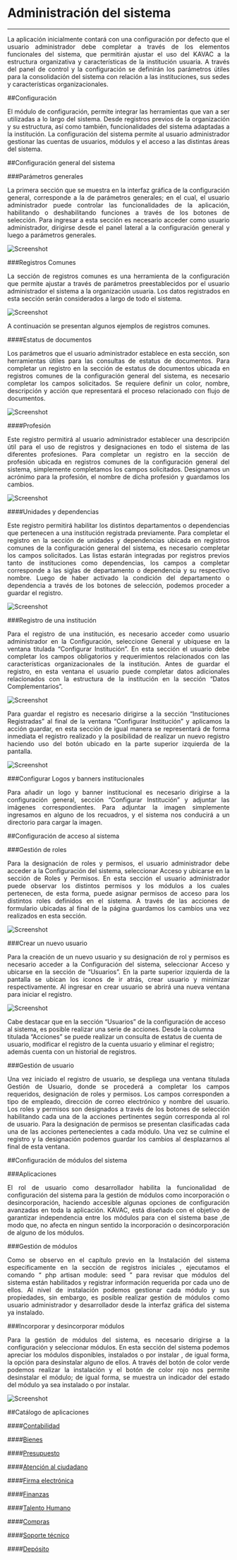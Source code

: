 # Administración del sistema 
****************************

<div style="text-align: justify;">
La aplicación inicialmente contará con una configuración por defecto que el usuario administrador debe completar a través de los elementos funcionales del sistema, que permitirán ajustar el uso del KAVAC a la estructura organizativa y características de la institución usuaria.   A través del panel de control y la configuración se definirán los parámetros útiles para la consolidación del sistema con relación a las instituciones, sus sedes y características organizacionales.   
</div>

##Configuración 

<div style="text-align: justify;">
El módulo de configuración, permite integrar las herramientas que van a ser utilizadas a lo largo del sistema. Desde registros previos de la organización y su estructura, así como también, funcionalidades del sistema adaptadas a la institución.   La configuración del sistema permite al usuario administrador gestionar las cuentas de usuarios, módulos y el acceso a las distintas áreas del sistema.
</div>

##Configuración general del sistema 

###Parámetros generales

<div style="text-align: justify;">
La primera sección que se muestra en la interfaz gráfica de la configuración general, corresponde a la de parámetros generales; en el cual, el usuario administrador puede controlar las funcionalidades de la aplicación, habilitando o deshabilitando funciones a través de los botones de selección.
Para ingresar  a esta sección es necesario acceder como usuario administrador,  dirigirse desde el panel lateral a la configuración general y luego a  parámetros generales.  
</div>

![Screenshot](img/parametros-generales.png)

###Registros Comunes

<div style="text-align: justify;">
La sección de registros comunes es una herramienta de la configuración  que permite ajustar a través de parámetros preestablecidos por el usuario administrador el sistema a la organización usuaria.   Los datos registrados en esta sección serán considerados a largo de todo el sistema.
</div>

![Screenshot](img/registros-comunes.png)

<div style="text-align: justify;">
A continuación se presentan algunos ejemplos de registros comunes.
</div>

####Estatus de documentos

<div style="text-align: justify;">
Los parámetros que el usuario administrador establece en esta sección, son herramientas útiles para las consultas de estatus de documentos. Para completar un registro en la sección de estatus de documentos ubicada en registros comunes de la configuración general del sistema, es necesario completar los campos solicitados. Se requiere definir un color, nombre, descripción y acción que representará el proceso relacionado con flujo de documentos.  
</div>

![Screenshot](img/estatus-documentos.png)

####Profesión

<div style="text-align: justify;">
Este registro permitirá al usuario administrador establecer una descripción útil para el uso de registros y designaciones en todo el sistema de las diferentes profesiones.   Para completar un registro en la sección de profesión ubicada en registros comunes de la configuración general del sistema, simplemente completamos los campos solicitados.   Designamos un acrónimo para la profesión, el nombre de dicha profesión y guardamos los cambios.  
</div>

![Screenshot](img/profesion-registro.png)

####Unidades y dependencias 

<div style="text-align: justify;">
Este registro permitirá habilitar los distintos departamentos o dependencias que pertenecen a una institución registrada previamente.   Para completar el registro en la sección de unidades y dependencias ubicada en registros comunes de la configuración general del sistema, es necesario completar los campos solicitados.  Las listas estarán integradas por registros previos tanto de instituciones como dependencias, los campos a completar corresponde a las siglas de departamento o dependencia y su respectivo nombre.  Luego de haber activado la condición del departamento o dependencia a través de los botones de selección, podemos proceder a guardar el registro.    	
</div>

![Screenshot](img/unidades-dependencias.png)

###Registro de una institución 

<div style="text-align: justify;">
Para el registro de una institución, es necesario acceder como usuario administrador en la Configuración, seleccione General y ubíquese en la ventana  titulada “Configurar Institución”.   En esta sección el usuario debe completar los campos obligatorios y requerimientos relacionados con las características organizacionales de la institución.   Antes de guardar el registro, en esta ventana el usuario puede completar datos adicionales relacionados con la estructura de la institución en la sección “Datos Complementarios”.  
</div>

![Screenshot](img/registro-institucion.png)

<div style="text-align: justify;">
Para guardar el registro es necesario dirigirse a la sección “Instituciones Registradas” al final de la ventana “Configurar Institución” y aplicamos la acción guardar, en esta sección de igual manera se representará de forma inmediata el registro realizado y la posibilidad de realizar un nuevo registro haciendo uso del botón ubicado en la parte superior izquierda de la pantalla.
</div>

![Screenshot](img/institucion-registro.png)

###Configurar Logos y banners institucionales 

<div style="text-align: justify;">
Para añadir un logo y banner institucional es necesario dirigirse a la configuración general, sección  “Configurar Institución” y adjuntar las imágenes correspondientes. Para adjuntar la imagen simplemente ingresamos en alguno de los recuadros, y el sistema nos conducirá a un directorio para cargar la imagen. 
</div>

##Configuración de acceso al sistema 


###Gestión de roles

<div style="text-align: justify;">
Para la designación de roles y permisos, el usuario administrador debe acceder a la Configuración del sistema, seleccionar Acceso y ubicarse en la sección de Roles y Permisos.   En esta sección el usuario administrador puede observar los distintos permisos y los módulos a los cuales pertenecen, de esta forma, puede asignar permisos de acceso para los distintos roles definidos en el sistema.   A través de las acciones de formulario ubicadas al final de la página guardamos los cambios una vez realizados en esta sección. 
</div>

![Screenshot](img/roles-permisos.png)

###Crear un nuevo usuario

<div style="text-align: justify;">
Para la creación de un nuevo usuario y su designación de rol y permisos  es necesario acceder a la Configuración del sistema, seleccionar Acceso y ubicarse en la sección de “Usuarios”.   En la parte superior izquierda de la pantalla se ubican los iconos de ir atrás, crear usuario y minimizar respectivamente.  Al ingresar en crear usuario se abrirá una nueva ventana para iniciar el registro.  
</div>

![Screenshot](img/registro-usuario.png)

Cabe destacar que en la sección “Usuarios” de la configuración de acceso al sistema, es posible realizar una serie de acciones.   Desde la columna titulada “Acciones” se puede realizar un consulta de estatus de cuenta de usuario, modificar el registro de la cuenta usuario y eliminar el registro; además cuenta con un historial de registros.

###Gestión de usuario

<div style="text-align: justify;">
Una vez iniciado el registro de usuario, se despliega una ventana titulada Gestión de Usuario, donde se procederá a completar los campos requeridos, designación de roles y permisos.   Los campos corresponden a tipo de empleado, dirección de correo electrónico y nombre del usuario. Los roles y permisos son designados a través de los botones de selección habilitando cada una de la acciones pertinentes según corresponda al rol de usuario.   Para la designación de permisos se presentan clasificadas cada una de las acciones pertenecientes a cada módulo.   Una vez se culmine el registro y la designación podemos guardar los cambios al desplazarnos al final de esta ventana. 
</div>

##Configuración de módulos del sistema 

###Aplicaciones

<div style="text-align: justify;">
El rol de usuario como desarrollador habilita la funcionalidad de configuración del sistema para la gestión de módulos como incorporación o desincorporación, haciendo accesible algunas opciones de configuración avanzadas en toda la aplicación.  KAVAC, está diseñado con el objetivo de garantizar independencia entre los módulos para con el sistema base ,de modo que, no afecta en ningun sentido la incorporación o desincorporación de alguno de los módulos.    
</div>

###Gestión de módulos 

<div style="text-align: justify;">
Como se observo en el capítulo previo en la Instalación del sistema especificamente en la sección de registros iniciales , ejecutamos el comando “ php artisan module: seed ” para revisar que módulos del sistema están habilitados y registrar información requerida por cada uno de ellos.  Al nivel de instalación podemos gestionar cada módulo y sus propiedades, sin embargo, es posible realizar gestión de módulos como usuario administrador y desarrollador desde la interfaz gráfica del sistema ya instalado.   
</div>

###Incorporar y desincorporar módulos

<div style="text-align: justify;">
Para la gestión de módulos del sistema, es necesario dirigirse a la configuración y seleccionar módulos. En esta sección del sistema podemos apreciar los módulos disponibles, instalados o por instalar , de igual forma, la opción para desinstalar alguno de ellos. A través del botón de color verde podemos realizar la instalación y el botón de color rojo nos permite desinstalar el módulo; de igual forma, se muestra un indicador del estado del módulo ya sea instalado o por instalar.
</div>

![Screenshot](img/gestion-modulos.png)

##Catálogo de aplicaciones 

####[Contabilidad](#)

####[Bienes](#)

####[Presupuesto](#)

####[Atención al ciudadano](#)

####[Firma electrónica](#)

####[Finanzas](#) 
 
####[Talento Humano](#) 

####[Compras](#) 

####[Soporte técnico](#)

####[Depósito](#)













